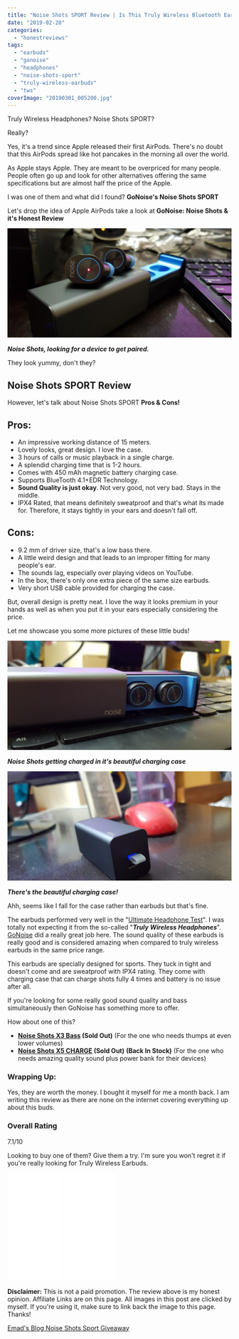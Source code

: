 ```yaml
---
title: "Noise Shots SPORT Review | Is This Truly Wireless Bluetooth Earbuds Worth For Your Ear?"
date: "2019-02-28"
categories: 
  - "honestreviews"
tags: 
  - "earbuds"
  - "gonoise"
  - "headphones"
  - "noise-shots-sport"
  - "truly-wireless-earbuds"
  - "tws"
coverImage: "20190301_005200.jpg"
---
```


Truly Wireless Headphones? Noise Shots SPORT?

Really?

Yes, it's a trend since Apple released their first AirPods. There's no doubt that this AirPods spread like hot pancakes in the morning all over the world.

As Apple stays Apple. They are meant to be overpriced for many people. People often go up and look for other alternatives offering the same specifications but are almost half the price of the Apple.

I was one of them and what did I found? **GoNoise's Noise Shots SPORT**

Let's drop the idea of Apple AirPods take a look at **GoNoise: Noise Shots & it's Honest Review**

![Noise Shots: Bluetooth Earbuds ](images/20190301_005200-1024x498.jpg)

**_Noise Shots, looking for a device to get paired._**

They look yummy, don't they?

## Noise Shots SPORT Review

However, let's talk about Noise Shots SPORT **Pros & Cons!**

## Pros:

- An impressive working distance of 15 meters.
- Lovely looks, great design. I love the case.
- 3 hours of calls or music playback in a single charge.
- A splendid charging time that is 1-2 hours.
- Comes with 450 mAh magnetic battery charging case.
- Supports BlueTooth 4.1+EDR Technology.
- **Sound Quality is just okay**. Not very good, not very bad. Stays in the middle.
- IPX4 Rated, that means definitely sweatproof and that's what its made for. Therefore, it stays tightly in your ears and doesn't fall off.

## Cons:

- 9.2 mm of driver size, that's a low bass there.
- A little weird design and that leads to an improper fitting for many people's ear.
- The sounds lag, especially over playing videos on YouTube.
- In the box, there's only one extra piece of the same size earbuds.
- Very short USB cable provided for charging the case.

But, overall design is pretty neat. I love the way it looks premium in your hands as well as when you put it in your ears especially considering the price.

Let me showcase you some more pictures of these little buds!

![Noise Shots Full Review](images/20190301_005237-1024x498.jpg)

_**Noise Shots getting charged in it's beautiful charging case**_

![](images/20190301_005334-1024x498.jpg)

**_There's the beautiful charging case!_**

Ahh, seems like I fall for the case rather than earbuds but that's fine.

The earbuds performed very well in the "[Ultimate Headphone Test](https://www.youtube.com/watch?v=J0a2Prc_MQo)". I was totally not expecting it from the so-called "_**Truly Wireless Headphones**_". [GoNoise](https://www.gonoise.com) did a really great job here. The sound quality of these earbuds is really good and is considered amazing when compared to truly wireless earbuds in the same price range.

This earbuds are specially designed for sports. They tuck in tight and doesn't come and are sweatproof with IPX4 rating. They come with charging case that can charge shots fully 4 times and battery is no issue after all.

If you're looking for some really good sound quality and bass simultaneously then GoNoise has something more to offer.

How about one of this?

- **[Noise Shots X3 Bass](https://www.gonoise.com/pages/noise-shots-x3-bass-truly-wireless-headphones-with-charging-case) (Sold Out)** (For the one who needs thumps at even lower volumes)
- **[Noise Shots X5 CHARGE](https://www.gonoise.com/pages/noise-shots-x5-truly-wireless-bluetooth-earbuds-earphones-with-charging-case-buy-online) (Sold Out)** **(Back In Stock)** (For the one who needs amazing quality sound plus power bank for their devices)

### Wrapping Up:

Yes, they are worth the money. I bought it myself for me a month back. I am writing this review as there are none on the internet covering everything up about this buds.

### Overall Rating

7.1/10

Looking to buy one of them? Give them a try. I'm sure you won't regret it if you're really looking for Truly Wireless Earbuds.

<iframe style="width:120px;height:240px;" marginwidth="0" marginheight="0" scrolling="no" frameborder="0" src="//ws-in.amazon-adsystem.com/widgets/q?ServiceVersion=20070822&amp;OneJS=1&amp;Operation=GetAdHtml&amp;MarketPlace=IN&amp;source=ss&amp;ref=as_ss_li_til&amp;ad_type=product_link&amp;tracking_id=emadsblog-21&amp;language=en_IN&amp;marketplace=amazon&amp;region=IN&amp;placement=B07DG2DGYF&amp;asins=B07DG2DGYF&amp;linkId=16e5c1dc2ddd0a4d299910dd5b3a07e9&amp;show_border=true&amp;link_opens_in_new_window=true"></iframe>

 

<iframe style="width:120px;height:240px;" marginwidth="0" marginheight="0" scrolling="no" frameborder="0" src="//ws-in.amazon-adsystem.com/widgets/q?ServiceVersion=20070822&amp;OneJS=1&amp;Operation=GetAdHtml&amp;MarketPlace=IN&amp;source=ss&amp;ref=as_ss_li_til&amp;ad_type=product_link&amp;tracking_id=emadsblog-21&amp;language=en_IN&amp;marketplace=amazon&amp;region=IN&amp;placement=B07HGBW9X3&amp;asins=B07HGBW9X3&amp;linkId=6f8274bad921f53385fbb92e09266652&amp;show_border=true&amp;link_opens_in_new_window=true"></iframe>

**Disclaimer:** This is not a paid promotion. The review above is my honest opinion. Affiliate Links are on this page. All images in this post are clicked by myself. If you're using it, make sure to link back the image to this page. Thanks!

[Emad's Blog Noise Shots Sport Giveaway](https://gleam.io/lo5Tr/emads-blog-noise-shots-sport-giveaway)

<script type="text/javascript" src="https://js.gleam.io/e.js" async="true"></script>
